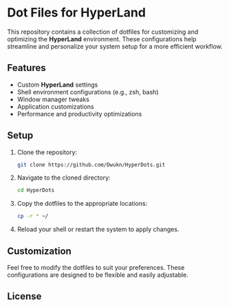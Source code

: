 # Dot Files for HyperLand

This repository contains a collection of dotfiles for customizing and optimizing the **HyperLand** environment. These configurations help streamline and personalize your system setup for a more efficient workflow.

## Features

- Custom **HyperLand** settings
- Shell environment configurations (e.g., zsh, bash)
- Window manager tweaks
- Application customizations
- Performance and productivity optimizations

## Setup

1. Clone the repository:
   ```bash
   git clone https://github.com/Dwukn/HyperDots.git
   ```

2. Navigate to the cloned directory:
   ```bash
   cd HyperDots
   ```

3. Copy the dotfiles to the appropriate locations:
   ```bash
   cp -r * ~/
   ```

4. Reload your shell or restart the system to apply changes.

## Customization

Feel free to modify the dotfiles to suit your preferences. These configurations are designed to be flexible and easily adjustable.

## License

